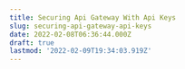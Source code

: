 ```yaml
---
title: Securing Api Gateway With Api Keys
slug: securing-api-gateway-api-keys
date: 2022-02-08T06:36:44.000Z
draft: true
lastmod: '2022-02-09T19:34:03.919Z'
---
```


<div id="myDiv" style="align-items: center; justify-content: center; display: flex"></div>
<script>
getNode = (draw, text) => {
  var text = draw.plain(text)
  text.attr({dx: 22, dy: 65})
  text.font({size: 50, family: 'Helvetica'})
  var circle = draw.circle(100).attr({ fill: '#f06' })
  var group = draw.group()
  group.add(circle)
  group.add(text)
  return { g: group, c: circle }
}
SVG.on(document, 'DOMContentLoaded', function() {
    var draw = SVG().addTo('#myDiv').size(450, 450)
    let n53 = getNode(draw, '53')
    let n51 = getNode(draw, '51')
    var timeline = new SVG.Timeline()
    n51.g.mouseover(function() { this.timeline().pause() })
    n51.g.mouseout(function() { this.timeline().play() })
    n51.g.timeline(timeline)
    // n51.g.animate(0, 0, 'absolute').move(300, 300)
    n51.g
      .animate(0, 2500).move(300, 0)
      .animate().move(300, 300)
      .animate().move(0, 300)
      .animate().move(0, 0).....
    n51.c.click(function() {
        this.fill({ color: '#eee' })
    })
})
</script>